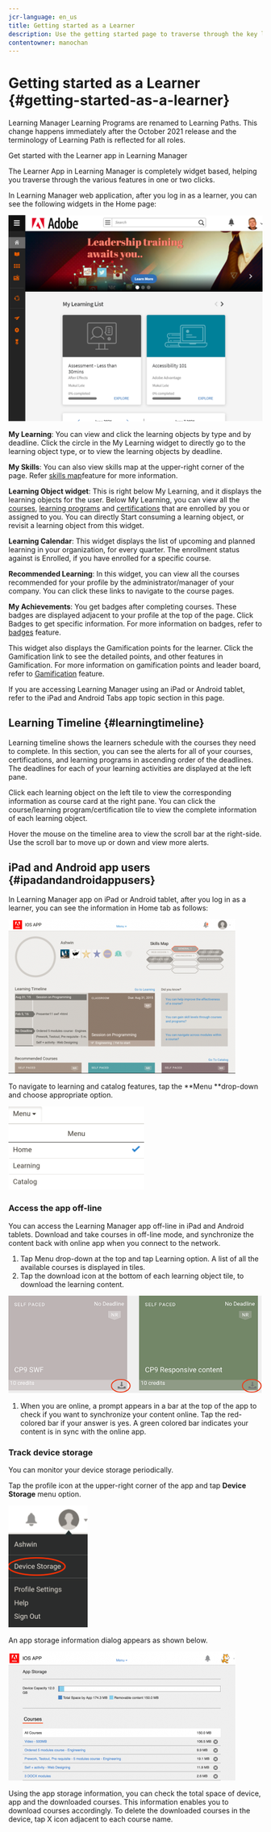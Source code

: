 ```yaml
---
jcr-language: en_us
title: Getting started as a Learner
description: Use the getting started page to traverse through the key learning paths of Adobe Learning Manager.
contentowner: manochan
---
```



# Getting started as a Learner {#getting-started-as-a-learner}

Learning Manager Learning Programs are renamed to Learning Paths. This change happens immediately after the October 2021 release and the terminology of Learning Path is reflected for all roles.

Get started with the Learner app in Learning Manager

The Learner App in Learning Manager is completely widget based, helping you traverse through the various features in one or two clicks.

In Learning Manager web application, after you log in as a learner, you can see the following widgets in the Home page:

![](assets/l-1.png)

**My Learning**: You can view and click the learning objects by type and by deadline. Click the circle in the My Learning widget to directly go to the learning object type, or to view the learning objects by deadline.

**My Skills**: You can also view skills map at the upper-right corner of the page. Refer  [skills map](skills-levels.md)feature for more information.

**Learning Object widget**: This is right below My Learning, and it displays the learning objects for the user. Below My Learning, you can view all the  [courses](courses.md),  [learning programs](learning-programs.md) and  [certifications](certifications.md) that are enrolled by you or assigned to you. You can directly Start consuming a learning object, or revisit a learning object from this widget.

**Learning Calendar**: This widget displays the list of upcoming and planned learning in your organization, for every quarter. The enrollment status against is Enrolled, if you have enrolled for a specific course. 

**Recommended Learning**: In this widget, you can view all the courses recommended for your profile by the administrator/manager of your company. You can click these links to navigate to the course pages.

**My Achievements**: You get badges after completing courses. These badges are displayed adjacent to your profile at the top of the page. Click Badges to get specific information. For more information on badges, refer to  [badges](badges.md) feature.

This widget also displays the Gamification points for the learner. Click the Gamification link to see the detailed points, and other features in Gamification. For more information on gamification points and leader board, refer to  [Gamification](gamification.md) feature.

If you are accessing Learning Manager using an iPad or Android tablet, refer to the iPad and Android Tabs app topic section in this page.

## Learning Timeline {#learningtimeline}

Learning timeline shows the learners schedule with the courses they need to complete. In this section, you can see the alerts for all of your courses, certifications, and learning programs in ascending order of the deadlines. The deadlines for each of your learning activities are displayed at the left pane.

Click each learning object on the left tile to view the corresponding information as course card at the right pane. You can click the course/learning program/certification tile to view the complete information of each learning object.

Hover the mouse on the timeline area to view the scroll bar at the right-side. Use the scroll bar to move up or down and view more alerts.

## iPad and Android app users {#ipadandandroidappusers}

In Learning Manager app on iPad or Android tablet, after you log in as a learner, you can see the information in Home tab as follows:

![](assets/screenshot-2015-08-07-12-24-40-e1439211134842.png)

To navigate to learning and catalog features, tap the **Menu **drop-down and choose appropriate option.

![](assets/menu-ipad.png) 

### Access the app off-line

You can access the Learning Manager app off-line in iPad and Android tablets. Download and take courses in off-line mode, and synchronize the content back with online app when you connect to the network.

1. Tap Menu drop-down at the top and tap Learning option. A list of all the available courses is displayed in tiles.
1. Tap the download icon at the bottom of each learning object tile, to download the learning content.

![](assets/download-ipad.png)

1. When you are online, a prompt appears in a bar at the top of the app to check if you want to synchronize your content online. Tap the red-colored bar if your answer is yes. A green colored bar indicates your content is in sync with the online app.

### Track device storage

You can monitor your device storage periodically.

Tap the profile icon at the upper-right corner of the app and tap **Device Storage** menu option.

![](assets/device-storage-option-ipad.png)

An app storage information dialog appears as shown below.

![](assets/device-storage-detailed-e1439211162955.png)

Using the app storage information, you can check the total space of device, app and the downloaded courses. This information enables you to download courses accordingly. To delete the downloaded courses in the device, tap X icon adjacent to each course name.
